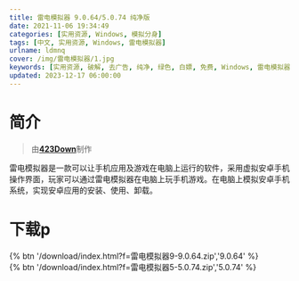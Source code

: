 ```yaml
---
title: 雷电模拟器 9.0.64/5.0.74 纯净版
date: 2021-11-06 19:34:49
categories: [实用资源, Windows, 模拟分身]
tags: [中文, 实用资源, Windows, 雷电模拟器]
urlname: ldmnq
cover: /img/雷电模拟器/1.jpg
keywords: [实用资源, 破解, 去广告, 纯净, 绿色, 白嫖, 免费, Windows, 雷电模拟器]
updated: 2023-12-17 06:00:00
---
```


# 简介

> 由[**423Down**](/laiyuan)制作

雷电模拟器是一款可以让手机应用及游戏在电脑上运行的软件，采用虚拟安卓手机操作界面，玩家可以通过雷电模拟器在电脑上玩手机游戏。在电脑上模拟安卓手机系统，实现安卓应用的安装、使用、卸载。

# 下载p

{% btn '/download/index.html?f=雷电模拟器9-9.0.64.zip','9.0.64' %}
<br>
{% btn '/download/index.html?f=雷电模拟器5-5.0.74.zip','5.0.74' %}
